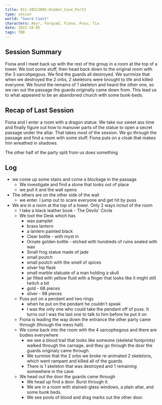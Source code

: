 ```yaml
---
title: 011-20221005-Hidden_Cave_Part3
type: sesion
world: "Sword Coast"
characters: Aeyr, Farquad, Fiona, Puss, Tia
date: 2022-10-05
tags: TBD
---
```


## Session Summary
Fiona and I meet back up with the rest of the group in a room at the top of a tower. We loot some stuff, then head back down to the original room with the 3 sarcohpegous. We find the guards all destroyed. We surrmize that when we destroyed the 2 orbs, 2 skeletons were brought to life and killed everyone. We found the remains of 1 skeleton and heard the other one, so we ran out the passage the guards originally came down from. This lead us to what appeared to be an abandoned church with some bunk-beds. 

## Recap of Last Session
Fiona and I enter a room with a dragon statue. We take our sweet ass time and finally figure out how to manuver parts of the statue to open a secret passage under the altar. That takes most of the session. We go through the passage and find a room with some stuff. Fiona puts on a cloak that makes him wreathed in shadows.

The other half of the party split from us does something

## Log
* we come up some stairs and come a blockage in the passage
	* We investigate and find a stone that looks out of place
	* we pull it and the wall opens
* The others are on the other side of the wall
	* we enter. I jump out to scare everyone and get hit by puss
* We are in a room at the top of a tower. Only 2 ways in/out of the room
	* I take a black leather book - The Devils' Circle
	* We loot the Desk which has
		* wax pamplet
		* brass lantern
		* a lantern painted black
		* Clear bottle - with myst in
		* Ornate golden bottle - etched with hundreds of ruins sealed with wax
		* Small frog statue made of jade
		* small poutch
		* small poutch with the smell of spices
		* silver hip flask
		* small marble statuate of a man holding a skull
		* jar filled with yellow fluid with a finger that looks like it might still twitch a bit
		* gold - 68 pieces
		* silver - 98 pieces
	* Puss put on a pendant and two rings
		* when he put on the pendant he couldn't speak
		* I was the only one who could take the pendant off of puss. It turns out I was the last one to talk to him before he put it on
	* Fiona is leading the way down the entrance the other party came through (through the mess hall). 
	* We come back into the room with the 4 sarcophegous and there are bodies everywhere
		* we see a blood trail that looks like someone (skeletal footprints) walked through the carnage, and they go through the door the guards originaly came through.
		* We surmise that the 2 orbs we broke re-animated 2 skeletons, which went rampant and killed all of the guards.
		* There is 1 skeleton that was destroyed and 1 remaining somewhere in the cave
	* We head out the door the guards came through
		* We head up find a door. Burst through it.
		* We are in a room with stained-glass windows, a plain altar, and some bunk beds.
		* We see pools of blood and drag marks out the other door.